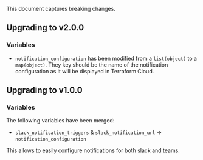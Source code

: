 This document captures breaking changes.

## Upgrading to v2.0.0

### Variables

- `notification_configuration` has been modified from a `list(object)` to a `map(object)`. They key should be the name of the notification configuration as it will be displayed in Terraform Cloud.

## Upgrading to v1.0.0

### Variables

The following variables have been merged:

- `slack_notification_triggers` & `slack_notification_url` -> `notification_configuration`

This allows to easily configure notifications for both slack and teams.
